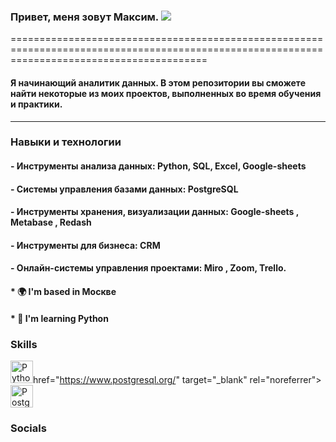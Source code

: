 ### Привет, меня зовут Максим. ![](https://user-images.githubusercontent.com/18350557/176309783-0785949b-9127-417c-8b55-ab5a4333674e.gif)
==============================================================================================================================================

#### Я начинающий аналитик данных. В этом репозитории вы сможете найти некоторые из моих проектов, выполненных во время обучения и практики.
---------------------------------------------------------------------------------------------------------------------------------------

### Навыки и технологии
#### - Инструменты анализа данных: Python, SQL, Excel, Google-sheets 
#### - Системы управления базами данных: PostgreSQL 
#### - Инструменты хранения, визуализации данных: Google-sheets , Metabase , Redash 
#### - Инструменты для бизнеса: CRM
#### - Онлайн-системы управления проектами: Miro , Zoom, Trello.

#### * 🌍  I'm based in Москве
#### * 🧠  I'm learning Python

### Skills


<p align="left">
<a href="https://www.python.org/" target="_blank" rel="noreferrer"><img src="https://raw.githubusercontent.com/danielcranney/readme-generator/main/public/icons/skills/python-colored.svg" width="36" height="36" alt="Python" /></a><a 

href="https://www.postgresql.org/" target="_blank" rel="noreferrer"><img src="https://raw.githubusercontent.com/danielcranney/readme-generator/main/public/icons/skills/postgresql-colored.svg" width="36" height="36" alt="PostgreSQL" /></a>
</p>


### Socials
